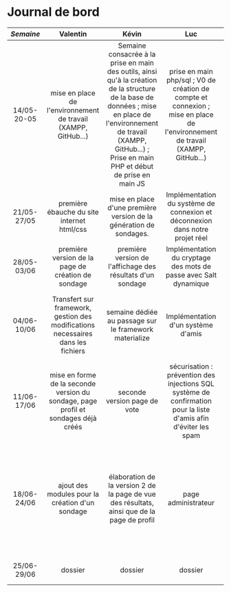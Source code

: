 # Journal de bord
*Semaine* | Valentin | Kévin | Luc | Romain | Antoine | Ségolène
:---: | :---: | :---:| :---: | :---: | :---:| :---: 
14/05-20-05 | mise en place de l'environnement de travail (XAMPP, GitHub...) |Semaine consacrée à la prise en main des outils, ainsi qu'à la création de la structure de la base de données  ; mise en place de l'environnement de travail (XAMPP, GitHub...) ; Prise en main PHP et début de prise en main JS | prise en main php/sql ; V0 de création de compte et connexion ; mise en place de l'environnement de travail (XAMPP, GitHub...) | mise en place de l'environnement de travail (XAMPP, GitHub...) ; remise à niveau des langages HTML, CSS et PHP | mise en place de l'environnement de travail (XAMPP, GitHub...) | prise en main des langages HTML, CSS et PHP ; mise en place de l'environnement de travail (XAMPP, GitHub...)
21/05-27/05 | première ébauche du site internet html/css | mise en place d'une première version de la génération de sondages. | Implémentation du système de connexion et déconnexion dans notre projet réel | implémentation du système d'inscription | Création d'une première page de sondage | v0 pour la création d'un sondage ; prise en main de JavaScript
28/05-03/06 | première version de la page de création de sondage | première version de l'affichage des résultats d'un sondage | Implémentation du cryptage des mots de passe avec Salt dynamique | Documentation sur JavaScript | Essais d'URL rewritting | JS pour contrôle des champs au remplissage dans SignUp
04/06-10/06 | Transfert sur framework, gestion des modifications necessaires dans les fichiers | semaine dédiée au passage sur le framework materialize | Implémentation d'un système d'amis | renseignements sur les règles de sécurité pour la base de données | Système d'amis : création de la page principale | prise en main de JS pour modifier la page avec le DOM ; familiarisation avec le framework
11/06-17/06 | mise en forme de la seconde version du sondage, page profil et sondages déjà créés | seconde version page de vote | sécurisation : prévention des injections SQL système de confirmation pour la liste d'amis afin d'éviter les spam | sécurité (injection SQL) + renseignements sur la création de captcha | Amélioration visuelle du système d'amis et ajout de fonctionnalités | mise en place des sondages modulaires
18/06-24/06 | ajout des modules pour la création d'un sondage  | élaboration de la version 2 de la page de vue des résultats, ainsi que de la page de profil | page administrateur | sécurité (création du captcha anti-bot) | Dossier | ajout de JS sur la page de création de sondage pour modifier le formulaire affiché selon les options choisies ; création des fichiers squelette du dossier
25/06-29/06 | dossier | dossier | dossier | dossier + sécurité (captcha) | Dossier | dossier

